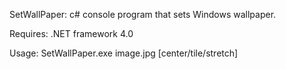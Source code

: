 SetWallPaper: c# console program that sets Windows wallpaper.

Requires: .NET framework 4.0

Usage: SetWallPaper.exe image.jpg [center/tile/stretch]
